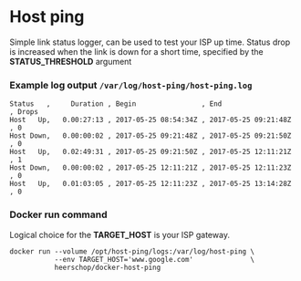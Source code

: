 # Host ping

Simple link status logger, can be used to test your ISP up time. Status drop is increased when the link is down for a short time, specified by the **STATUS_THRESHOLD** argument


### Example log output `/var/log/host-ping/host-ping.log`
```
Status   ,     Duration , Begin                , End                  , Drops
Host   Up,   0.00:27:13 , 2017-05-25 08:54:34Z , 2017-05-25 09:21:48Z , 0
Host Down,   0.00:00:02 , 2017-05-25 09:21:48Z , 2017-05-25 09:21:50Z , 0
Host   Up,   0.02:49:31 , 2017-05-25 09:21:50Z , 2017-05-25 12:11:21Z , 1
Host Down,   0.00:00:02 , 2017-05-25 12:11:21Z , 2017-05-25 12:11:23Z , 0
Host   Up,   0.01:03:05 , 2017-05-25 12:11:23Z , 2017-05-25 13:14:28Z , 0
```

### Docker run command
Logical choice for the **TARGET_HOST** is your ISP gateway.
```
docker run --volume /opt/host-ping/logs:/var/log/host-ping \
           --env TARGET_HOST='www.google.com'              \
           heerschop/docker-host-ping
```
